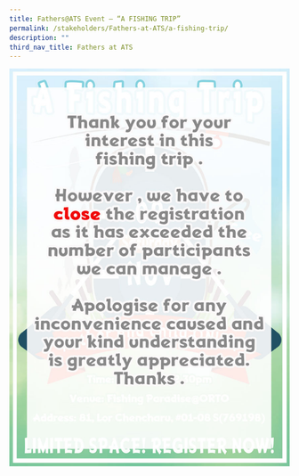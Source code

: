 ```yaml
---
title: Fathers@ATS Event – “A FISHING TRIP”
permalink: /stakeholders/Fathers-at-ATS/a-fishing-trip/
description: ""
third_nav_title: Fathers at ATS
---
```

![](/images/fishing-trips_Close.jpeg)